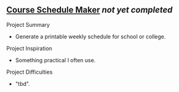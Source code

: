 ## [Course Schedule Maker](https://steven-phun.github.io/Steven-Phun/Class-Schedule-Maker) *not yet completed*

Project Summary

- Generate a printable weekly schedule for school or college. 

Project Inspiration 

- Something practical I often use.

Project Difficulties

- "tbd".